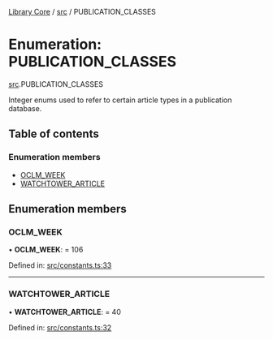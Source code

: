 [Library Core](../README.md) / [src](../modules/src.md) / PUBLICATION_CLASSES

# Enumeration: PUBLICATION\_CLASSES

[src](../modules/src.md).PUBLICATION_CLASSES

Integer enums used to refer to certain article types in a publication database.

## Table of contents

### Enumeration members

- [OCLM\_WEEK](src.publication_classes.md#oclm_week)
- [WATCHTOWER\_ARTICLE](src.publication_classes.md#watchtower_article)

## Enumeration members

### OCLM\_WEEK

• **OCLM\_WEEK**: = 106

Defined in: [src/constants.ts:33](https://github.com/BenShelton/library-api/blob/master/packages/core/src/constants.ts#L33)

___

### WATCHTOWER\_ARTICLE

• **WATCHTOWER\_ARTICLE**: = 40

Defined in: [src/constants.ts:32](https://github.com/BenShelton/library-api/blob/master/packages/core/src/constants.ts#L32)
